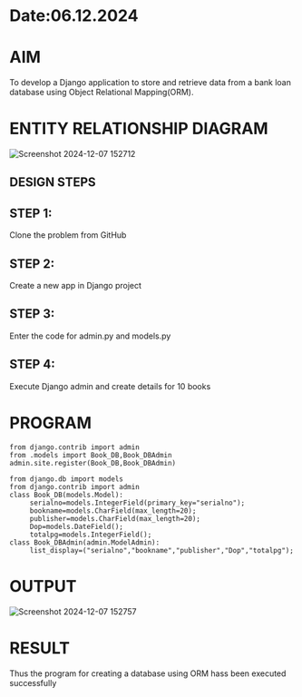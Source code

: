 # Date:06.12.2024
# AIM
To develop a Django application to store and retrieve data from a bank loan database using Object Relational Mapping(ORM).

# ENTITY RELATIONSHIP DIAGRAM
![Screenshot 2024-12-07 152712](https://github.com/user-attachments/assets/666213e3-5479-45e6-af02-449bc077085f)

## DESIGN STEPS
## STEP 1:
Clone the problem from GitHub

## STEP 2:
Create a new app in Django project

## STEP 3:
Enter the code for admin.py and models.py

## STEP 4:
Execute Django admin and create details for 10 books

# PROGRAM
```
from django.contrib import admin
from .models import Book_DB,Book_DBAdmin
admin.site.register(Book_DB,Book_DBAdmin)

from django.db import models
from django.contrib import admin
class Book_DB(models.Model):
     serialno=models.IntegerField(primary_key="serialno");
     bookname=models.CharField(max_length=20);
     publisher=models.CharField(max_length=20);
     Dop=models.DateField();
     totalpg=models.IntegerField();
class Book_DBAdmin(admin.ModelAdmin):
     list_display=("serialno","bookname","publisher","Dop","totalpg");
```


# OUTPUT
![Screenshot 2024-12-07 152757](https://github.com/user-attachments/assets/17263f0c-4afe-4f85-975b-96a1603d9e6b)



# RESULT
Thus the program for creating a database using ORM hass been executed successfully
